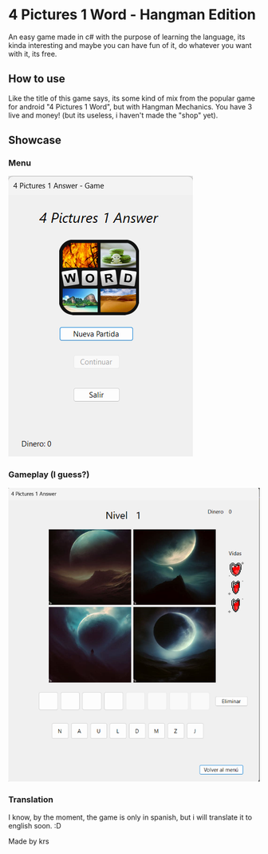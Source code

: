 # 4 Pictures 1 Word - Hangman Edition

An easy game made in c# with the purpose of learning the language, its kinda interesting and maybe you can have fun of it, do whatever you want with it, its free.

## How to use

Like the title of this game says, its some kind of mix from the popular game for android "4 Pictures 1 Word", but with Hangman Mechanics. You have 3 live and money! (but its useless, i haven't made the "shop" yet).

## Showcase

### Menu

![2nd Image](github/menu.png)

### Gameplay (I guess?)

![1st Image](github/gamemenu.png)

### Translation

I know, by the moment, the game is only in spanish, but i will translate it to english soon. :D

Made by krs
